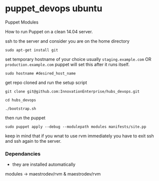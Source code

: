 puppet_devops ubuntu
===========

Puppet Modules

How to run Puppet on a clean 14.04 server.

  ssh to the server and consider you are on the home directory

    sudo apt-get install git

  set temporary hostname of your choice usually ```staging.example.com``` OR ```production.example.com```
  puppet will set this after it runs itself.
  
    sudo hostname #desired_host_name

  get repo cloned and run the setup script

    git clone git@github.com:InnovationEnterprise/hubs_devops.git

    cd hubs_devops

    ./bootstrap.sh

  then run the puppet

    sudo puppet apply --debug --modulepath modules manifests/site.pp



  keep in mind that if you wnat to use rvm immediately you have to exit ssh and ssh again to the server.

### Dependancies
- they are installed automatically

modules ->  maestrodev/rvm & maestrodev/rvm
